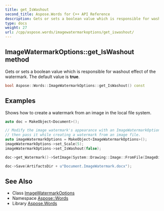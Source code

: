 ```yaml
---
title: get_IsWashout
second_title: Aspose.Words for C++ API Reference
description: Gets or sets a boolean value which is responsible for washout effect of the watermark. The default value is true.
type: docs
weight: 27
url: /cpp/aspose.words/imagewatermarkoptions/get_iswashout/
---
```

## ImageWatermarkOptions::get_IsWashout method


Gets or sets a boolean value which is responsible for washout effect of the watermark. The default value is **true**.

```cpp
bool Aspose::Words::ImageWatermarkOptions::get_IsWashout() const
```


## Examples



Shows how to create a watermark from an image in the local file system. 
```cpp
auto doc = MakeObject<Document>();

// Modify the image watermark's appearance with an ImageWatermarkOptions object,
// then pass it while creating a watermark from an image file.
auto imageWatermarkOptions = MakeObject<ImageWatermarkOptions>();
imageWatermarkOptions->set_Scale(5);
imageWatermarkOptions->set_IsWashout(false);

doc->get_Watermark()->SetImage(System::Drawing::Image::FromFile(ImageDir + u"Logo.jpg"), imageWatermarkOptions);

doc->Save(ArtifactsDir + u"Document.ImageWatermark.docx");
```

## See Also

* Class [ImageWatermarkOptions](../)
* Namespace [Aspose::Words](../../)
* Library [Aspose.Words](../../../)
